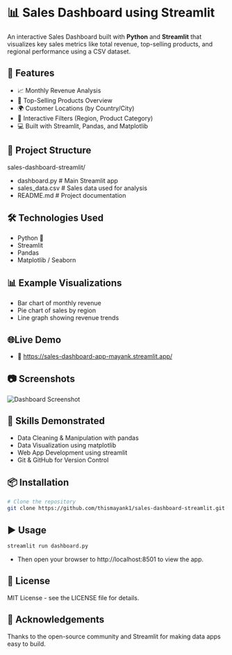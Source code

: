 # 📊 Sales Dashboard using Streamlit

An interactive Sales Dashboard built with **Python** and **Streamlit** that visualizes key sales metrics like total revenue, top-selling products, and regional performance using a CSV dataset.

## 🚀 Features

- 📈 Monthly Revenue Analysis  
- 🛒 Top-Selling Products Overview  
- 🌍 Customer Locations (by Country/City)  
- 🧭 Interactive Filters (Region, Product Category)  
- 💻 Built with Streamlit, Pandas, and Matplotlib  

## 📁 Project Structure

sales-dashboard-streamlit/ 
- dashboard.py # Main Streamlit app
- sales_data.csv # Sales data used for analysis
- README.md # Project documentation

## 🛠 Technologies Used
- Python 🐍
- Streamlit
- Pandas
- Matplotlib / Seaborn

## 📊 Example Visualizations
- Bar chart of monthly revenue
- Pie chart of sales by region
- Line graph showing revenue trends

## 🌐Live Demo
- 🔗 https://sales-dashboard-app-mayank.streamlit.app/

## 📷 Screenshots

![Dashboard Screenshot](https://github.com/user-attachments/assets/1d0683c6-0c42-4fbe-b5b0-82e638f27de0)


## 🧠 Skills Demonstrated
- Data Cleaning & Manipulation with pandas
- Data Visualization using matplotlib
- Web App Development using streamlit
- Git & GitHub for Version Control

## 📦 Installation

```bash
# Clone the repository
git clone https://github.com/thismayank1/sales-dashboard-streamlit.git
```

## ▶️ Usage
```bash
streamlit run dashboard.py
```
- Then open your browser to http://localhost:8501 to view the app.

## 📜 License
MIT License - see the LICENSE file for details.

## 🙌 Acknowledgements
Thanks to the open-source community and Streamlit for making data apps easy to build.



